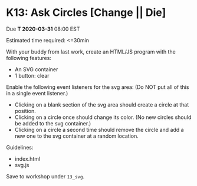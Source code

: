 # K13: Ask Circles [Change || Die]

Due **T 2020-03-31** 08:00 EST

Estimated time required: <=30min

With your buddy from last work, create an HTML/JS program with the following features:

- An SVG container
- 1 button: clear

Enable the following event listeners for the svg area: (Do NOT put all of this in a single event listener.)

- Clicking on a blank section of the svg area should create a circle at that position.
- Clicking on a circle once should change its color. (No new circles should be added to the svg container.)
- Clicking on a circle a second time should remove the circle and add a new one to the svg container at a random location.

Guidelines:

- index.html
- svg.js

Save to workshop under `13_svg`.
